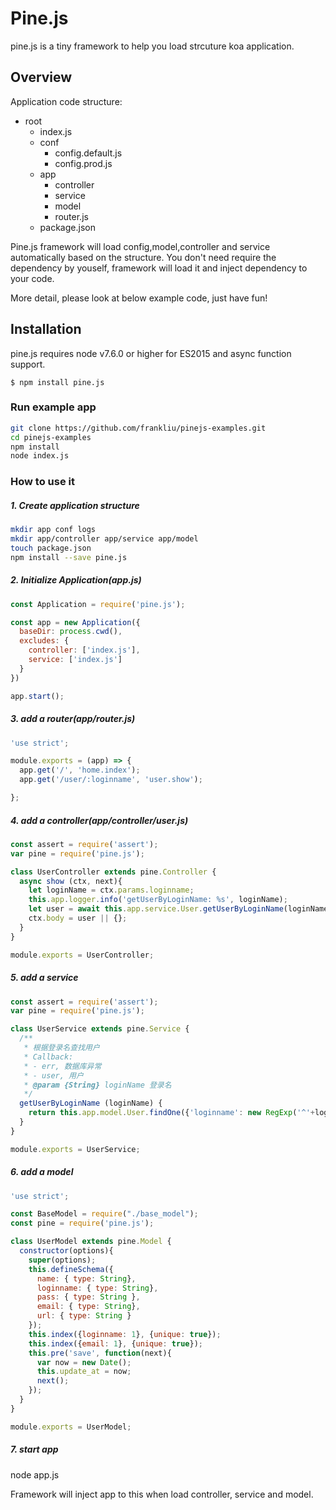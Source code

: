 # Pine.js
pine.js is a tiny framework to help you load strcuture koa application.

## Overview
Application code structure:
- root
  * index.js
  * conf
    * config.default.js
    * config.prod.js
  * app
    * controller
    * service
    * model
    * router.js
  * package.json

Pine.js framework will load config,model,controller and service automatically based on the structure.
You don't need require the dependency by youself, framework will load it and inject dependency to your code.

More detail, please look at below example code, just have fun!

## Installation
pine.js requires node v7.6.0 or higher for ES2015 and async function support.

```
$ npm install pine.js
```

### Run example app
```bash
git clone https://github.com/frankliu/pinejs-examples.git
cd pinejs-examples
npm install
node index.js
```

### How to use it

##### 1. Create application structure
```bash
mkdir app conf logs
mkdir app/controller app/service app/model
touch package.json
npm install --save pine.js
```

##### 2. Initialize Application(app.js)
```javascript
const Application = require('pine.js');

const app = new Application({
  baseDir: process.cwd(),
  excludes: {
    controller: ['index.js'],
    service: ['index.js']
  }
})

app.start();
```

##### 3. add a router(app/router.js)
```javascript
'use strict';

module.exports = (app) => {
  app.get('/', 'home.index');
  app.get('/user/:loginname', 'user.show');

};
```

##### 4. add a controller(app/controller/user.js)
```javascript
const assert = require('assert');
var pine = require('pine.js');

class UserController extends pine.Controller {
  async show (ctx, next){
    let loginName = ctx.params.loginname;
    this.app.logger.info('getUserByLoginName: %s', loginName);
    let user = await this.app.service.User.getUserByLoginName(loginName);
    ctx.body = user || {};
  }
}

module.exports = UserController;
```

##### 5. add a service
```javascript
const assert = require('assert');
var pine = require('pine.js');

class UserService extends pine.Service {
  /**
   * 根据登录名查找用户
   * Callback:
   * - err, 数据库异常
   * - user, 用户
   * @param {String} loginName 登录名
   */
  getUserByLoginName (loginName) {
    return this.app.model.User.findOne({'loginname': new RegExp('^'+loginName+'$', "i")});
  }
}

module.exports = UserService;
```

##### 6. add a model
```javascript
'use strict';

const BaseModel = require("./base_model");
const pine = require('pine.js');

class UserModel extends pine.Model {
  constructor(options){
    super(options);
    this.defineSchema({
      name: { type: String},
      loginname: { type: String},
      pass: { type: String },
      email: { type: String},
      url: { type: String }
    });
    this.index({loginname: 1}, {unique: true});
    this.index({email: 1}, {unique: true});
    this.pre('save', function(next){
      var now = new Date();
      this.update_at = now;
      next();
    });
  }
}

module.exports = UserModel;
```

##### 7. start app
node app.js

Framework will inject app to this when load controller, service and model.
